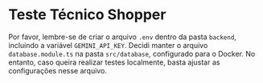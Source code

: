 # Teste Técnico Shopper

Por favor, lembre-se de criar o arquivo `.env` dentro da pasta `backend`, incluindo a variável `GEMINI_API_KEY`. 
Decidi manter o arquivo `database.module.ts` na pasta `src/database`, configurado para o Docker. No entanto, caso queira realizar testes localmente, basta ajustar as configurações nesse arquivo.
